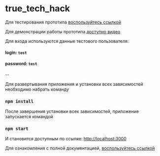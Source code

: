 # true_tech_hack

Для тестирования прототипа [воспользуйтесь ссылкой](http://91.185.84.78:3000/)

Для демонстрации работы прототипа [доступно видео](https://disk.yandex.ru/i/xLZvQEGvT82_3Q)

Для входа используются данные тестового пользователя:

#### login: `test`
#### password: `test`
--

Для развертывания приложения и установки всех зависимостей необходимо набрать команду

### `npm install`

После завершения установки всех зависимостей, приложение запускается командой 

### `npm start`

И становится доступным по ссылке: [http://localhost:3000](http://localhost:3000)


Для ознакомления с полной документацией, [воспользуйтесь ссылкой](https://disk.yandex.ru/i/iIyNUCXpJzuIxA)



